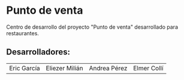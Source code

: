 <h1>Punto de venta</h1>
<p>Centro de desarrollo del proyecto "Punto de venta" desarrollado para restaurantes.</p>
<h2>Desarrolladores:</h2>
<table>
  <tr>
    <td>Eric García</td>
    <td>Eliezer Milián</td>
    <td>Andrea Pérez</td>
    <td>Elmer Collí</td>
</table>
